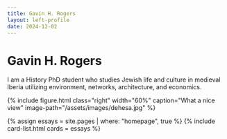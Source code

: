 ```yaml
---
title: Gavin H. Rogers
layout: left-profile
date: 2024-12-02
---
```



# Gavin H. Rogers

I am a History PhD student who studies Jewish life and culture in medieval Iberia utilizing environment, networks, architecture, and economics. 

{% include figure.html
  class="right"
  width="60%"
  caption="What a nice view"
  image-path="/assets/images/dehesa.jpg"
%}

{% assign essays = site.pages | where: "homepage", true %}
{% include card-list.html cards = essays %}
